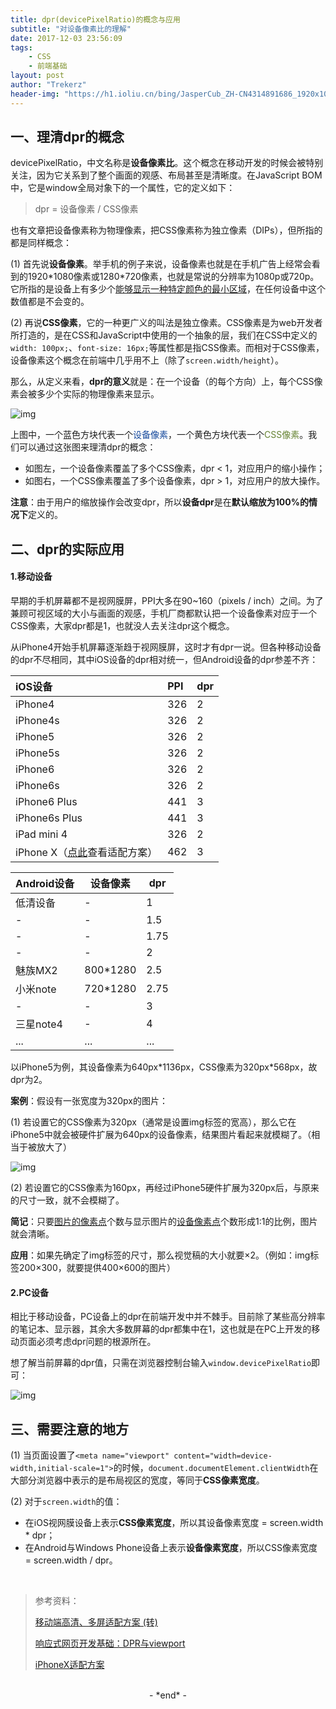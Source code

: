 ```yaml
---
title: dpr(devicePixelRatio)的概念与应用
subtitle: "对设备像素比的理解"
date: 2017-12-03 23:56:09
tags: 
	- CSS
	- 前端基础
layout: post
author: "Trekerz"
header-img: "https://h1.ioliu.cn/bing/JasperCub_ZH-CN4314891686_1920x1080.jpg"
---
```


## **一、理清dpr的概念**

devicePixelRatio，中文名称是**设备像素比**。这个概念在移动开发的时候会被特别关注，因为它关系到了整个画面的观感、布局甚至是清晰度。在JavaScript BOM中，它是window全局对象下的一个属性，它的定义如下：

> dpr = 设备像素 / CSS像素

也有文章把设备像素称为物理像素，把CSS像素称为独立像素（DIPs），但所指的都是同样概念：

(1) 首先说**设备像素**。举手机的例子来说，设备像素也就是在手机广告上经常会看到的1920\*1080像素或1280\*720像素，也就是常说的分辨率为1080p或720p。它所指的是设备上有多少个<u>能够显示一种特定颜色的最小区域</u>，在任何设备中这个数值都是不会变的。

(2) 再说**CSS像素**，它的一种更广义的叫法是独立像素。CSS像素是为web开发者所打造的，是在CSS和JavaScript中使用的一个抽象的层，我们在CSS中定义的`width: 100px;`、`font-size: 16px;`等属性都是指CSS像素。而相对于CSS像素，设备像素这个概念在前端中几乎用不上（除了`screen.width/height`）。

那么，从定义来看，**dpr的意义**就是：在一个设备（的每个方向）上，每个CSS像素会被多少个实际的物理像素来显示。

![img](1.png)

上图中，一个蓝色方块代表一个<font color="#13479B">设备像素</font>，一个黄色方块代表一个<font color="#668333">CSS像素</font>。我们可以通过这张图来理清dpr的概念：

- 如图左，一个设备像素覆盖了多个CSS像素，dpr < 1，对应用户的缩小操作；
- 如图右，一个CSS像素覆盖了多个设备像素，dpr > 1，对应用户的放大操作。

**注意**：由于用户的缩放操作会改变dpr，所以**设备dpr**是在**默认缩放为100%的情况下**定义的。

## **二、dpr的实际应用**

#### **1.移动设备**

早期的手机屏幕都不是视网膜屏，PPI大多在90~160（pixels / inch）之间。为了兼顾可视区域的大小与画面的观感，手机厂商都默认把一个设备像素对应于一个CSS像素，大家dpr都是1，也就没人去关注dpr这个概念。

从iPhone4开始手机屏幕逐渐趋于视网膜屏，这时才有dpr一说。但各种移动设备的dpr不尽相同，其中iOS设备的dpr相对统一，但Android设备的dpr参差不齐：

| iOS设备                                    | PPI  | dpr  |
| :--------------------------------------- | :--- | ---- |
| iPhone4                                  | 326  | 2    |
| iPhone4s                                 | 326  | 2    |
| iPhone5                                  | 326  | 2    |
| iPhone5s                                 | 326  | 2    |
| iPhone6                                  | 326  | 2    |
| iPhone6s                                 | 326  | 2    |
| iPhone6 Plus                             | 441  | 3    |
| iPhone6s Plus                            | 441  | 3    |
| iPad mini 4                              | 326  | 2    |
| iPhone X（[点此](http://blog.csdn.net/qq_27080247/article/details/78665450)查看适配方案） | 462  | 3    |

| Android设备 | 设备像素     | dpr  |
| --------- | -------- | ---- |
| 低清设备      | -        | 1    |
| -         | -        | 1.5  |
| -         | -        | 1.75 |
| -         | -        | 2    |
| 魅族MX2     | 800*1280 | 2.5  |
| 小米note    | 720*1280 | 2.75 |
| -         | -        | 3    |
| 三星note4   | -        | 4    |
| ...       | ...      | ...  |

以iPhone5为例，其设备像素为640px\*1136px，CSS像素为320px\*568px，故dpr为2。

**案例**：假设有一张宽度为320px的图片：

(1) 若设置它的CSS像素为320px（通常是设置img标签的宽高），那么它在iPhone5中就会被硬件扩展为640px的设备像素，结果图片看起来就模糊了。（相当于被放大了）

![img](2.jpg)

(2) 若设置它的CSS像素为160px，再经过iPhone5硬件扩展为320px后，与原来的尺寸一致，就不会模糊了。

**简记**：只要<u>图片的像素点</u>个数与显示图片的<u>设备像素点</u>个数形成1:1的比例，图片就会清晰。

**应用**：如果先确定了img标签的尺寸，那么视觉稿的大小就要×2。（例如：img标签200×300，就要提供400×600的图片）

#### **2.PC设备**

相比于移动设备，PC设备上的dpr在前端开发中并不棘手。目前除了某些高分辨率的笔记本、显示器，其余大多数屏幕的dpr都集中在1，这也就是在PC上开发的移动页面必须考虑dpr问题的根源所在。

想了解当前屏幕的dpr值，只需在浏览器控制台输入`window.devicePixelRatio`即可：

![img](3.png)

## **三、需要注意的地方**

(1) 当页面设置了`<meta name="viewport" content="width=device-width,initial-scale=1">`的时候，`document.documentElement.clientWidth`在大部分浏览器中表示的是布局视区的宽度，等同于**CSS像素宽度**。

(2) 对于`screen.width`的值：

- 在iOS视网膜设备上表示**CSS像素宽度**，所以其设备像素宽度 = screen.width * dpr；
- 在Android与Windows Phone设备上表示**设备像素宽度**，所以CSS像素宽度 = screen.width / dpr。

<br/>

> 参考资料：
>
> [移动端高清、多屏适配方案 (转)](http://www.cnblogs.com/ling-du/p/4623623.html)
>
> [响应式网页开发基础：DPR与viewport](https://zhuanlan.zhihu.com/p/26131956)
>
> [iPhoneX适配方案](http://blog.csdn.net/qq_27080247/article/details/78665450)

<br/>

<center>-&nbsp;*end*&nbsp;-</center>

<br/>